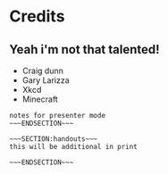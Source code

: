 <!SLIDE>
# Credits #
## Yeah i'm not that talented! ##

* Craig dunn
* Gary Larizza
* Xkcd
* Minecraft



~~~SECTION:notes~~~
notes for presenter mode
~~~ENDSECTION~~~

~~~SECTION:handouts~~~
this will be additional in print

~~~ENDSECTION~~~

